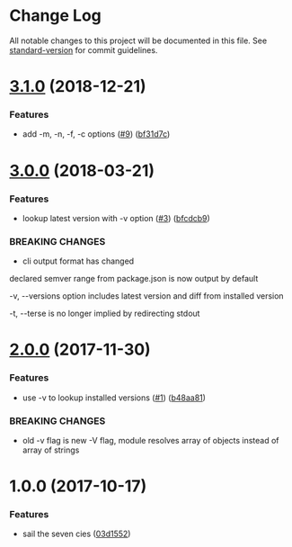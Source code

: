 # Change Log

All notable changes to this project will be documented in this file. See [standard-version](https://github.com/conventional-changelog/standard-version) for commit guidelines.

<a name="3.1.0"></a>
# [3.1.0](https://github.com/nexdrew/cies/compare/v3.0.0...v3.1.0) (2018-12-21)


### Features

* add -m, -n, -f, -c options ([#9](https://github.com/nexdrew/cies/issues/9)) ([bf31d7c](https://github.com/nexdrew/cies/commit/bf31d7c))



<a name="3.0.0"></a>
# [3.0.0](https://github.com/nexdrew/cies/compare/v2.0.0...v3.0.0) (2018-03-21)


### Features

* lookup latest version with -v option ([#3](https://github.com/nexdrew/cies/issues/3)) ([bfcdcb9](https://github.com/nexdrew/cies/commit/bfcdcb9))


### BREAKING CHANGES

* cli output format has changed

declared semver range from package.json is now output by default

-v, --versions option includes latest version and diff from installed version

-t, --terse is no longer implied by redirecting stdout



<a name="2.0.0"></a>
# [2.0.0](https://github.com/nexdrew/cies/compare/v1.0.0...v2.0.0) (2017-11-30)


### Features

* use -v to lookup installed versions ([#1](https://github.com/nexdrew/cies/issues/1)) ([b48aa81](https://github.com/nexdrew/cies/commit/b48aa81))


### BREAKING CHANGES

* old -v flag is new -V flag, module resolves array of objects instead of array of strings



<a name="1.0.0"></a>
# 1.0.0 (2017-10-17)


### Features

* sail the seven cies ([03d1552](https://github.com/nexdrew/cies/commit/03d1552))
